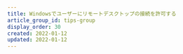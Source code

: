 ```yaml
---
title: Windowsでユーザーにリモートデスクトップの接続を許可する
article_group_id: tips-group
display_order: 30
created: 2022-01-12
updated: 2022-01-12
---
```

